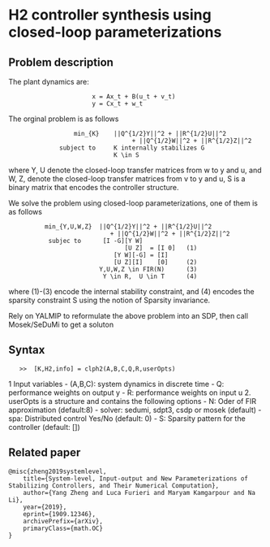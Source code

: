 # H2 controller synthesis using closed-loop parameterizations

## Problem description
The plant dynamics are:
 
                           x = Ax_t + B(u_t + v_t)
                           y = Cx_t + w_t
                           
The orginal problem is as follows
 
                      min_{K}    ||Q^{1/2}Y||^2 + ||R^{1/2}U||^2
                                      + ||Q^{1/2}W||^2 + ||R^{1/2}Z||^2
                  subject to     K internally stabilizes G
                                 K \in S
                                 
where Y, U denote the closed-loop transfer matrices from w to y and u, and W, Z, denote the closed-loop transfer matrices from v to y and u, S is a binary matrix that encodes the controller structure.

 We solve the problem using closed-loop parameterizations, one of them is as follows

              min_{Y,U,W,Z}  ||Q^{1/2}Y||^2 + ||R^{1/2}U||^2
                                + ||Q^{1/2}W||^2 + ||R^{1/2}Z||^2
               subjec to      [I -G][Y W]
                                    [U Z]  = [I 0]   (1)
                                 [Y W][-G] = [I]
                                 [U Z][I]    [0]     (2)
                             Y,U,W,Z \in FIR(N)      (3)
                              Y \in R,  U \in T      (4)

where (1)-(3) encode the internal stability constraint, and (4) encodes the sparsity constraint S using the notion of Sparsity invariance.

Rely on YALMIP to reformulate the above problem into an SDP, then call  Mosek/SeDuMi to get a soluton

## Syntax

       >>  [K,H2,info] = clph2(A,B,C,Q,R,userOpts)

1 Input variables
    - (A,B,C):    system dynamics in discrete time
    - Q:    performance weights on output y
    - R:    performance weights on input u
2. userOpts is a structure and contains the following options
    - N:      Oder of FIR approximation    (default:8)
    - solver: sedumi, sdpt3, csdp or mosek (default)
    - spa:    Distributed control Yes/No   (default: 0)
    - S:      Sparsity pattern for the controller  (default: [])
      
## Related paper
```
@misc{zheng2019systemlevel,
    title={System-level, Input-output and New Parameterizations of Stabilizing Controllers, and Their Numerical Computation},
    author={Yang Zheng and Luca Furieri and Maryam Kamgarpour and Na Li},
    year={2019},
    eprint={1909.12346},
    archivePrefix={arXiv},
    primaryClass={math.OC}
}
```
